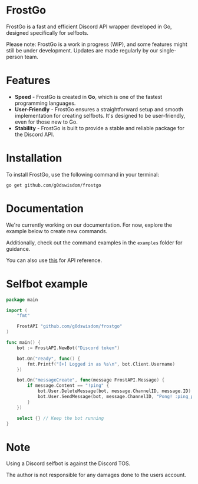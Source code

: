 # FrostGo
FrostGo is a fast and efficient Discord API wrapper developed in Go, designed specifically for selfbots.

Please note: FrostGo is a work in progress (WIP), and some features might still be under development. Updates are made regularly by our single-person team.
# Features
* **Speed** - FrostGo is created in **Go**, which is one of the fastest programming languages.
* **User-Friendly** - FrostGo ensures a straightforward setup and smooth implementation for creating selfbots. It's designed to be user-friendly, even for those new to Go.
* **Stability** - FrostGo is built to provide a stable and reliable package for the Discord API.
# Installation
To install FrostGo, use the following command in your terminal:

`go get github.com/g0dswisdom/frostgo`
# Documentation
We're currently working on our documentation. For now, explore the example below to create new commands.

Additionally, check out the command examples in the `examples` folder for guidance.

You can also use [this](https://pkg.go.dev/github.com/g0dswisdom/frostgo) for API reference.
# Selfbot example
```go
package main

import (
	"fmt"

	FrostAPI "github.com/g0dswisdom/frostgo"
)

func main() {
	bot := FrostAPI.NewBot("Discord token")

	bot.On("ready", func() {
		fmt.Printf("[+] Logged in as %s\n", bot.Client.Username)
	})

	bot.On("messageCreate", func(message FrostAPI.Message) {
		if message.Content == "!ping" {
			bot.User.DeleteMessage(bot, message.ChannelID, message.ID)
			bot.User.SendMessage(bot, message.ChannelID, "Pong! :ping_pong:")
		}
	})

	select {} // Keep the bot running
}
```
# Note
Using a Discord selfbot is against the Discord TOS.

The author is not responsible for any damages done to the users account.